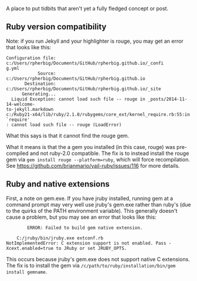 A place to put tidbits that aren't yet a fully fledged concept or post.





## Ruby version compatibility

Note: if you run Jekyll and your highlighter is rouge, you may get an error that looks like this:

~~~
Configuration file: c:/Users/rpherbig/Documents/GitHub/rpherbig.github.io/_confi
g.yml
            Source: c:/Users/rpherbig/Documents/GitHub/rpherbig.github.io
       Destination: c:/Users/rpherbig/Documents/GitHub/rpherbig.github.io/_site
      Generating...
  Liquid Exception: cannot load such file -- rouge in _posts/2014-11-14-welcome-
to-jekyll.markdown
c:/Ruby21-x64/lib/ruby/2.1.0/rubygems/core_ext/kernel_require.rb:55:in `require'
: cannot load such file -- rouge (LoadError)
~~~

What this says is that it cannot find the rouge gem.

What it means is that the a gem you installed (in this case, rouge) was pre-compiled and not ruby-2.0 compatible. The fix is to instead install the rouge gem via `gem install rouge --platform=ruby`, which will force recompilation. See https://github.com/brianmario/yajl-ruby/issues/116 for more details.



## Ruby and native extensions

First, a note on gem.exe. If you have jruby installed, running gem at a command prompt may very well use jruby's gem.exe rather than ruby's (due to the quirks of the PATH environment variable). This generally doesn't cause a problem, but you may see an error that looks like this:

~~~
        ERROR: Failed to build gem native extension.

    C:/jruby/bin/jruby.exe extconf.rb
NotImplementedError: C extension support is not enabled. Pass -Xcext.enabled=true to JRuby or set JRUBY_OPTS.
~~~

This occurs because jruby's gem.exe does not support native C extensions. The fix is to install the gem via `/c/path/to/ruby/installation/bin/gem install gemname`.
